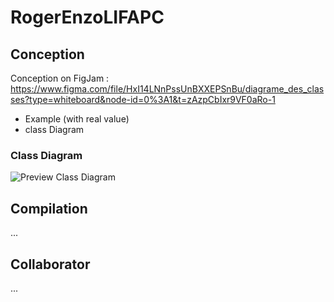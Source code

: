 # RogerEnzoLIFAPC

## Conception 

Conception on FigJam :
<https://www.figma.com/file/HxI14LNnPssUnBXXEPSnBu/diagrame_des_classes?type=whiteboard&node-id=0%3A1&t=zAzpCbIxr9VF0aRo-1>

- Example (with real value)
- class Diagram
  
### Class Diagram

![Preview Class Diagram](https://i.imgur.com/ilI0Tyn.png)

## Compilation

...

## Collaborator

...